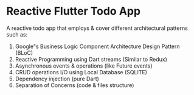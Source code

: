 # Reactive Flutter Todo App
A reactive todo app that employs & cover different architectural patterns such as:

01. Google"s Business Logic Component Architecture Design Pattern (BLoC)
02. Reactive Programming using Dart streams (Similar to Redux)
03. Asynchronous events & operations (like Future events)
04. CRUD operations I/O using Local Database (SQLITE)
05. Dependency injection (pure Dart)
06. Separation of Concerns (code & files structure)

